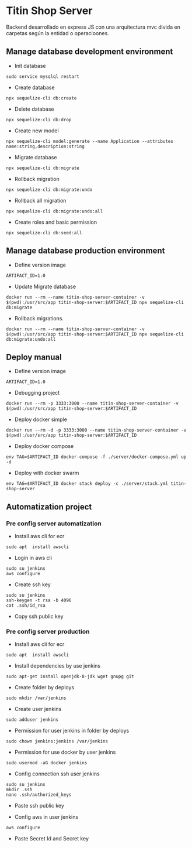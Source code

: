 # Titin Shop Server

Backend desarrollado en express JS con una arquitectura mvc divida en carpetas según la entidad o operacioones. 

## Manage database development environment
- Init database
```
sudo service mysqlql restart
```

- Create database
```
npx sequelize-cli db:create
```
- Delete database
```
npx sequelize-cli db:drop
```
- Create new model
```
npx sequelize-cli model:generate --name Application --attributes name:string,description:string
```
- Migrate database
```
npx sequelize-cli db:migrate
```
- Rollback migration
```
npx sequelize-cli db:migrate:undo
```
- Rollback all migration
```
npx sequelize-cli db:migrate:undo:all
```
- Create roles and basic permission
```
npx sequelize-cli db:seed:all
```

## Manage database production environment
- Define version image
```
ARTIFACT_ID=1.0
```
- Update Migrate database
```
docker run --rm --name titin-shop-server-container -v $(pwd):/usr/src/app titin-shop-server:$ARTIFACT_ID npx sequelize-cli db:migrate
```

- Rollback migrations.
```
docker run --rm --name titin-shop-server-container -v $(pwd):/usr/src/app titin-shop-server:$ARTIFACT_ID npx sequelize-cli db:migrate:undo:all
```

## Deploy manual
- Define version image
```
ARTIFACT_ID=1.0
```
- Debugging project
```
docker run --rm -p 3333:3000 --name titin-shop-server-container -v $(pwd):/usr/src/app titin-shop-server:$ARTIFACT_ID
```
- Deploy docker simple
```
docker run --rm -d -p 3333:3000 --name titin-shop-server-container -v $(pwd):/usr/src/app titin-shop-server:$ARTIFACT_ID
```
- Deploy docker compose
```
env TAG=$ARTIFACT_ID docker-compose -f ./server/docker-compose.yml up -d
```
- Deploy with docker swarm
```
env TAG=$ARTIFACT_ID docker stack deploy -c ./server/stack.yml titin-shop-server
```


## Automatization project
### Pre config server automatization
- Install aws cli for ecr
```
sudo apt  install awscli
```
- Login in aws cli
```
sudo su jenkins
aws configure
```
- Create ssh key 
```
sudo su jenkins
ssh-keygen -t rsa -b 4096
cat .ssh/id_rsa
```
* Copy ssh public key
### Pre config server production
- Install aws cli for ecr
```
sudo apt  install awscli
```
- Install dependencies by use jenkins
```
sudo apt-get install openjdk-8-jdk wget gnupg git
```
- Create folder by deploys
```
sudo mkdir /var/jenkins
```
- Create user jenkins
```
sudo adduser jenkins
```
- Permission for user jenkins in folder by deploys
```
sudo chown jenkins:jenkins /var/jenkins
```
- Permission for use docker by user jenkins
```
sudo usermod -aG docker jenkins
```
- Config connection ssh user jenkins
```
sudo su jenkins
mkdir .ssh
nano .ssh/authorized_keys
``` 
* Paste ssh public key
- Config aws in user jenkins
```
aws configure
```
* Paste Secret Id and Secret key
